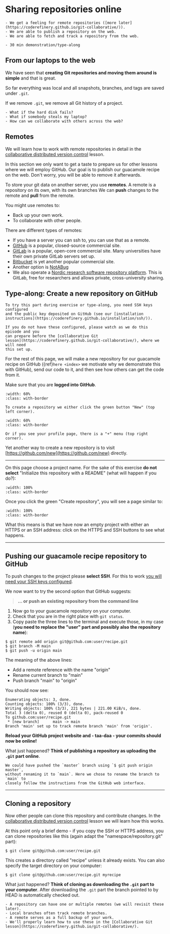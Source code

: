# Sharing repositories online

```{objectives}
- We get a feeling for remote repositories ([more later](https://coderefinery.github.io/git-collaborative/)).
- We are able to publish a repository on the web.
- We are able to fetch and track a repository from the web.
```

```{instructor-note}
- 30 min demonstration/type-along
```


## From our laptops to the web

We have seen that **creating Git repositories and moving them around is
simple** and that is great.

So far everything was local and all snapshots, branches, and tags are saved under `.git`.

If we remove `.git`, we remove all Git history of a project.

```{discussion}
- What if the hard disk fails?
- What if somebody steals my laptop?
- How can we collaborate with others across the web?
```


## Remotes

We will learn how to work with remote repositories in detail in the
[collaborative distributed version control](https://coderefinery.github.io/git-collaborative/) lesson.

In this section we only want to get a taste to prepare us for other lessons
where we will employ GitHub.  Our goal is to publish our guacamole recipe on
the web. Don't worry, you will be able to remove it afterwards.

To store your git data on another server, you use **remotes**.
A remote is a repository on its own, with its own branches
We can **push** changes to the remote and **pull**
from the remote.

You might use remotes to:
- Back up your own work.
- To collaborate with other people.

There are different types of remotes:
- If you have a server you can ssh to, you can use that as a remote.
- [GitHub](https://github.com) is a popular, closed-source commercial site.
- [GitLab](https://about.gitlab.com) is a popular, open-core
  commercial site.  Many universities have their own private GitLab servers
  set up.
- [Bitbucket](https://bitbucket.org) is yet another popular commercial site.
- Another option is [NotABug](https://notabug.org)
- We also operate a [Nordic
  research software repository
  platform](https://coderefinery.org/repository/).
  This is GitLab, free for researchers and allows private,
  cross-university sharing.


## Type-along: Create a new repository on GitHub

```{note}
To try this part during exercise or type-along, you need SSH keys configured
and the public key deposited on GitHub (see our [installation
instructions](https://coderefinery.github.io/installation/ssh/)).

If you do not have these configured, please watch as we do this episode and you
can prepare before the [collaborative Git
lesson](https://coderefinery.github.io/git-collaborative/), where we will need
this set up.
```

For the rest of this page, we will make a new repository for our
guacamole recipe on GitHub ({ref}`here <index>` we motivate why we demonstrate this
with GitHub),
send our code to it, and then see how
others can get the code from it.

Make sure that you are **logged into GitHub**.

```{figure} img/creating-using-web/new-top-left.png
:width: 60%
:class: with-border

To create a repository we either click the green button "New" (top left corner).
```

```{figure} img/creating-using-web/new-top-right.png
:width: 60%
:class: with-border

Or if you see your profile page, there is a "+" menu (top right corner).
```

Yet another way to create a new repository is to visit
[https://github.com/new](https://github.com/new) directly.

---

On this page choose a project name.
For the sake of this exercise **do not select**
"Initialize this repository with a README" (what will happen if you do?):
```{figure} img/creating-using-web/creating.png
:width: 100%
:class: with-border
```

Once you click the green "Create repository", you will see a page similar to:
```{figure} img/creating-using-web/created.png
:width: 100%
:class: with-border
```

What this means is that we have now an empty project with either an HTTPS or an
SSH address: click on the HTTPS and SSH buttons to see what happens.

---

## Pushing our guacamole recipe repository to GitHub

To push changes to the project please **select SSH**.
For this to work [you will need your SSH keys configured](https://coderefinery.github.io/installation/ssh/).

We now want to try the second option that GitHub suggests:

> **... or push an existing repository from the command line**

1. Now go to your guacamole repository on your computer.
2. Check that you are in the right place with `git status`.
3. Copy paste the three lines to the terminal and execute those, in my case (**you
  need to replace the "user" part and possibly also the repository name**):

  ```console
  $ git remote add origin git@github.com:user/recipe.git
  $ git branch -M main
  $ git push -u origin main
  ```

The meaning of the above lines:
- Add a remote reference with the name "origin"
- Rename current branch to "main"
- Push branch "main" to "origin"

You should now see:

```text
Enumerating objects: 3, done.
Counting objects: 100% (3/3), done.
Writing objects: 100% (3/3), 221 bytes | 221.00 KiB/s, done.
Total 3 (delta 0), reused 0 (delta 0), pack-reused 0
To github.com:user/recipe.git
 * [new branch]      main -> main
Branch 'main' set up to track remote branch 'main' from 'origin'.
```

**Reload your GitHub project website and - taa-daa - your commits should now be
online!**

What just happened? **Think of publishing a repository as uploading the `.git` part online**.

```{note}
We could have pushed the `master` branch using `$ git push origin master`,
without renaming it to `main`. Here we chose to rename the branch to `main` to
closely follow the instructions from the GitHub web interface.
```

---

## Cloning a repository

Now other people can clone this repository and contribute changes. In the
[collaborative distributed version control](https://coderefinery.github.io/git-collaborative/) lesson
we will learn how this works.

At this point only a brief demo - if you copy the SSH or HTTPS address, you can clone repositories like this
(again adapt the "namespace/repository.git" part):

```console
$ git clone git@github.com:user/recipe.git
```

This creates a directory called "recipe" unless it already exists. You can also specify the target directory
on your computer:

```console
$ git clone git@github.com:user/recipe.git myrecipe
```

What just happened? **Think of cloning as downloading the `.git` part to your
computer**. After downloading the `.git` part the branch pointed to by HEAD is
automatically checked out.

```{keypoints}
- A repository can have one or multiple remotes (we will revisit these later).
- Local branches often track remote branches.
- A remote serves as a full backup of your work.
- We'll properly learn how to use these in the [Collaborative Git lesson](https://coderefinery.github.io/git-collaborative/).
```
